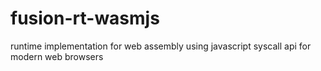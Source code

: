 # fusion-rt-wasmjs
runtime implementation for web assembly using javascript syscall api for modern web browsers
